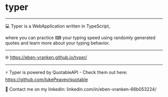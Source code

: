 # typer
----------------------------

💻 Typer is a WebApplication written in TypeScript,

where you can practice ⌨ your typing speed using randomly generated quotes and learn more
about your typing behavior.

----------------------------

🌐 https://eben-vranken.github.io/typer/

----------------------------

⚡ Typer is powered by QuotableAPI - Check them out here: https://github.com/lukePeavey/quotable

📝 Contact me on my linkedin: linkedin.com/in/eben-vranken-66b053224/
